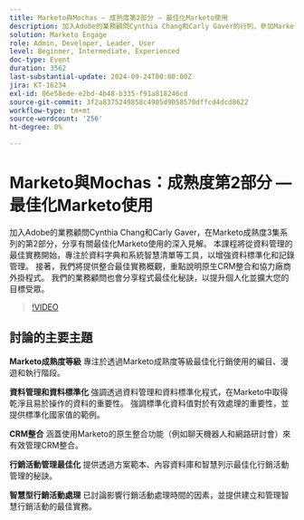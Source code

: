 ```yaml
---
title: Marketo與Mochas — 成熟度第2部分 — 最佳化Marketo使用
description: 加入Adobe的業務顧問Cynthia Chang和Carly Gaver的行列，參加Marketo成熟度系列的第2部分，專注於資料管理、CRM整合和行銷活動最佳化，透過即時問答來增強您的Marketo使用量。
solution: Marketo Engage
role: Admin, Developer, Leader, User
level: Beginner, Intermediate, Experienced
doc-type: Event
duration: 3562
last-substantial-update: 2024-09-24T00:00:00Z
jira: KT-16234
exl-id: 06e58ede-e2bd-4b48-b335-f91a818246cd
source-git-commit: 3f2a8375249858c4905d9058570dffcd4dcd8622
workflow-type: tm+mt
source-wordcount: '256'
ht-degree: 0%

---
```


# Marketo與Mochas：成熟度第2部分 — 最佳化Marketo使用

加入Adobe的業務顧問Cynthia Chang和Carly Gaver，在Marketo成熟度3集系列的第2部分，分享有關最佳化Marketo使用的深入見解。 本課程將從資料管理的最佳實務開始，專注於資料字典和系統智慧清單等工具，以增強資料標準化和記錄管理。 接著，我們將提供整合最佳實務概觀，重點說明原生CRM整合和協力廠商外掛程式。 我們的業務顧問也會分享程式最佳化秘訣，以提升個人化並擴大您的目標受眾。

>[!VIDEO](https://video.tv.adobe.com/v/3434699/?learn=on)

## 討論的主要主題

**Marketo成熟度等級**
專注於透過Marketo成熟度等級最佳化行銷使用的編目、漫遊和執行階段。

**資料管理和資料標準化**
強調透過資料管理和資料標準化程式，在Marketo中取得乾淨且易於操作的資料的重要性。
強調標準化資料值對於有效處理的重要性，並提供標準化國家值的範例。

**CRM整合**
涵蓋使用Marketo的原生整合功能（例如聊天機器人和網路研討會）來有效管理CRM整合。

**行銷活動管理最佳化**
提供透過方案範本、內容資料庫和智慧列示最佳化行銷活動管理的秘訣。

**智慧型行銷活動處理**
已討論影響行銷活動處理時間的因素，並提供建立和管理智慧行銷活動的最佳實務。
